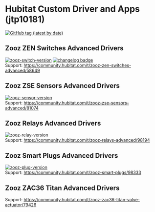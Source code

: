 # Hubitat Custom Driver and Apps (jtp10181)  
[![GitHub tag (latest by date)](https://img.shields.io/github/v/tag/jtp10181/Hubitat?label=Most%20Recent%20Tag&logo=github)](https://github.com/jtp10181/Hubitat/tags)

## Zooz ZEN Switches Advanced Drivers  
[![zooz-switch-version](https://img.shields.io/badge/dynamic/json?color=blue&label=zooz-switch&prefix=v&query=%24.drivers.0.version&url=https%3A%2F%2Fraw.githubusercontent.com%2Fjtp10181%2FHubitat%2Fmain%2FpackageManifest%2Fzooz-zen-switch-dimmer.json&logo=github)](https://github.com/jtp10181/Hubitat/tags)
[![changelog badge](https://img.shields.io/badge/changelog-v1.5.4-important)](CHANGELOG-switch.md)  
Support: https://community.hubitat.com/t/zooz-zen-switches-advanced/58649

## Zooz ZSE Sensors Advanced Drivers  
[![zooz-sensor-version](https://img.shields.io/badge/dynamic/json?color=blue&label=zooz-sensor&prefix=v&query=%24.drivers.0.version&url=https%3A%2F%2Fraw.githubusercontent.com%2Fjtp10181%2FHubitat%2Fmain%2FpackageManifest%2Fzooz-zen-sensors.json)](https://github.com/jtp10181/Hubitat/tags)  
Support: https://community.hubitat.com/t/zooz-zse-sensors-advanced/81074

## Zooz Relays Advanced Drivers  
[![zooz-relay-version](https://img.shields.io/badge/dynamic/json?color=blue&label=zooz-relay&prefix=v&query=%24.drivers.0.version&url=https%3A%2F%2Fraw.githubusercontent.com%2Fjtp10181%2FHubitat%2Fmain%2FpackageManifest%2Fzooz-zen-relays.json)](https://github.com/jtp10181/Hubitat/tags)  
Support: https://community.hubitat.com/t/zooz-relays-advanced/98194

## Zooz Smart Plugs Advanced Drivers  
[![zooz-plug-version](https://img.shields.io/badge/dynamic/json?color=blue&label=zooz-plug&prefix=v&query=%24.drivers.0.version&url=https%3A%2F%2Fraw.githubusercontent.com%2Fjtp10181%2FHubitat%2Fmain%2FpackageManifest%2Fzooz-zen-plugs.json)](https://github.com/jtp10181/Hubitat/tags)  
Support: https://community.hubitat.com/t/zooz-smart-plugs/98333

## Zooz ZAC36 Titan Advanced Drivers  
Support: https://community.hubitat.com/t/zooz-zac36-titan-valve-actuator/79426
